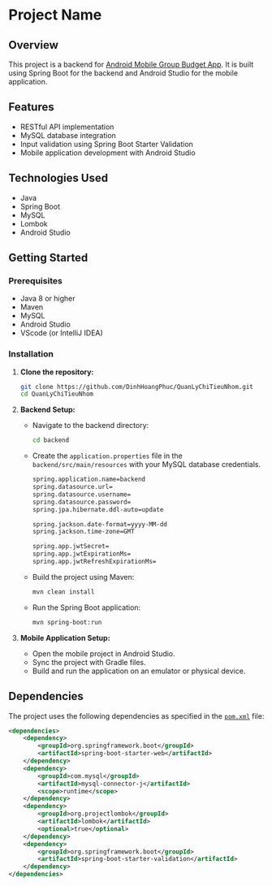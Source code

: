 # Project Name

## Overview
This project is a backend for [Android Mobile Group Budget App](https://github.com/DinhHoangPhuc/QuanLyChiTieuNhom). It is built using Spring Boot for the backend and Android Studio for the mobile application.

## Features
- RESTful API implementation
- MySQL database integration
- Input validation using Spring Boot Starter Validation
- Mobile application development with Android Studio

## Technologies Used
- Java
- Spring Boot
- MySQL
- Lombok
- Android Studio

## Getting Started

### Prerequisites
- Java 8 or higher
- Maven
- MySQL
- Android Studio
- VScode (or IntelliJ IDEA)

### Installation

1. **Clone the repository:**
    ```sh
    git clone https://github.com/DinhHoangPhuc/QuanLyChiTieuNhom.git
    cd QuanLyChiTieuNhom
    ```

2. **Backend Setup:**
    - Navigate to the backend directory:
      ```sh
      cd backend
      ```
    - Create the `application.properties` file in the `backend/src/main/resources` with your MySQL database credentials.
        ```sh
        spring.application.name=backend
        spring.datasource.url=
        spring.datasource.username=
        spring.datasource.password=
        spring.jpa.hibernate.ddl-auto=update

        spring.jackson.date-format=yyyy-MM-dd
        spring.jackson.time-zone=GMT

        spring.app.jwtSecret=
        spring.app.jwtExpirationMs=
        spring.app.jwtRefreshExpirationMs=
        ```
    - Build the project using Maven:
      ```sh
      mvn clean install
      ```
    - Run the Spring Boot application:
      ```sh
      mvn spring-boot:run
      ```

3. **Mobile Application Setup:**
    - Open the mobile project in Android Studio.
    - Sync the project with Gradle files.
    - Build and run the application on an emulator or physical device.

## Dependencies
The project uses the following dependencies as specified in the [`pom.xml`](command:_github.copilot.openRelativePath?%5B%7B%22scheme%22%3A%22file%22%2C%22authority%22%3A%22%22%2C%22path%22%3A%22%2Fc%3A%2FUsers%2FDINH%20HOANG%20PHUC%2FDesktop%2FOneDrive%20-%20Ho%20Chi%20Minh%20city%20University%20of%20Food%20Industry%2FHOC_TAP%2FHK_6%2FAndroid%2FNhom5_ST4%2FApi%2Fbackend%2Fpom.xml%22%2C%22query%22%3A%22%22%2C%22fragment%22%3A%22%22%7D%5D "c:\Users\DINH HOANG PHUC\Desktop\OneDrive - Ho Chi Minh city University of Food Industry\HOC_TAP\HK_6\Android\Nhom5_ST4\Api\backend\pom.xml") file:

```xml
<dependencies>
    <dependency>
        <groupId>org.springframework.boot</groupId>
        <artifactId>spring-boot-starter-web</artifactId>
    </dependency>
    <dependency>
        <groupId>com.mysql</groupId>
        <artifactId>mysql-connector-j</artifactId>
        <scope>runtime</scope>
    </dependency>
    <dependency>
        <groupId>org.projectlombok</groupId>
        <artifactId>lombok</artifactId>
        <optional>true</optional>
    </dependency>
    <dependency> 
        <groupId>org.springframework.boot</groupId> 
        <artifactId>spring-boot-starter-validation</artifactId> 
    </dependency>
</dependencies>